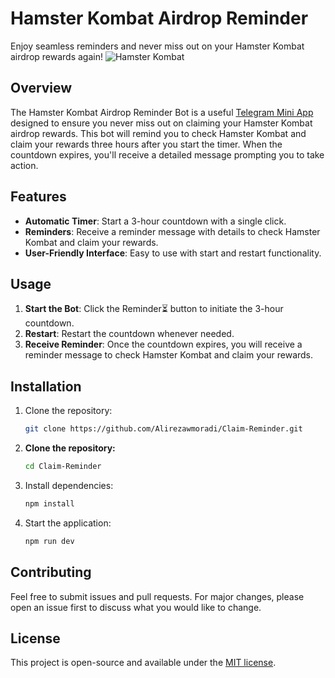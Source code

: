 # Hamster Kombat Airdrop Reminder
Enjoy seamless reminders and never miss out on your Hamster Kombat airdrop rewards again!
![Hamster Kombat](./public/images/9.avif)
## Overview

The Hamster Kombat Airdrop Reminder Bot is a useful  [Telegram Mini App](https://core.telegram.org/bots/webapps) designed to ensure you never miss out on claiming your Hamster
Kombat airdrop rewards. This bot will remind you to check Hamster Kombat and claim your rewards three hours after you
start the timer. When the countdown expires, you'll receive a detailed message prompting you to take action.

## Features

- **Automatic Timer**: Start a 3-hour countdown with a single click.
- **Reminders**: Receive a reminder message with details to check Hamster Kombat and claim your rewards.
- **User-Friendly Interface**: Easy to use with start and restart functionality.

## Usage

1. **Start the Bot**: Click the Reminder⏳ button to initiate the 3-hour countdown.
2. **Restart**: Restart the countdown whenever needed.
3. **Receive Reminder**: Once the countdown expires, you will receive a reminder message to check Hamster Kombat and
   claim your rewards.

## Installation

1. Clone the repository:
   ```bash
   git clone https://github.com/Alirezawmoradi/Claim-Reminder.git

2. **Clone the repository:**

   ```bash
   cd Claim-Reminder
3. Install dependencies:

   ```bash
   npm install
   
4. Start the application:

   ```bash
   npm run dev

## Contributing
Feel free to submit issues and pull requests. For major changes, please open an issue first to discuss what you would like to change.

## License
This project is open-source and available under the [MIT license](https://opensource.org/licenses/MIT).


